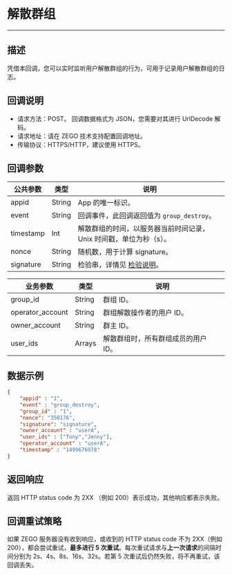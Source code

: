 # 解散群组

---

## 描述

凭借本回调，您可以实时监听用户解散群组的行为，可用于记录用户解散群组的日志。

## 回调说明

- 请求方法：POST。
  <Note title="说明">
  回调数据格式为 JSON，您需要对其进行 UrlDecode 解码。
  </Note>
- 请求地址：请在 ZEGO 技术支持配置回调地址。
- 传输协议：HTTPS/HTTP，建议使用 HTTPS。

## 回调参数

| 公共参数 | 类型 | 说明 |
|------|------|------|
| appid | String | App 的唯一标识。 |
| event | String | 回调事件，此回调返回值为 `group_destroy`。 |
| timestamp | Int | 解散群组的时间，以服务器当前时间记录，Unix 时间戳，单位为秒（s）。 |
| nonce | String | 随机数，用于计算 signature。 |
| signature | String | 检验串，详情见 [检验说明](/zim-server/callbacks/authenticating-server-to-server-callbacks)。 |

| 业务参数 | 类型 | 说明 |
|------|------|------|
| group_id | String | 群组 ID。 |
| operator_account | String | 群组解散操作者的用户 ID。 |
| owner_account | String | 群主 ID。 |
| user_ids | Arrays | 解散群组时，所有群组成员的用户 ID。 |

## 数据示例

```json
{
    "appid" : "1",
    "event" : "group_destroy",
    "group_id" : "1",
    "nonce": "350176",
    "signature": "signature",
    "owner_account" : "userA",
    "user_ids" : ["Tony","Jenny"],
    "operator_account" : "userA",
    "timestamp" : "1499676978"
}
```

## 返回响应

返回 HTTP status code 为 2XX （例如 200）表示成功，其他响应都表示失败。

## 回调重试策略

如果 ZEGO 服务器没有收到响应，或收到的 HTTP status code 不为 2XX（例如 200），都会尝试重试，**最多进行 5 次重试**。每次重试请求与**上一次请求**的间隔时间分别为 2s、4s、8s、16s、32s。若第 5 次重试后仍然失败，将不再重试，该回调丢失。
